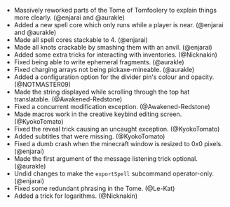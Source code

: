 - Massively reworked parts of the Tome of Tomfoolery to explain things more clearly. (@enjarai and @aurakle)
- Added a new spell core which only runs while a player is near. (@enjarai and @aurakle)
- Made all spell cores stackable to 4. (@enjarai)
- Made all knots crackable by smashing them with an anvil. (@enjarai)
- Added some extra tricks for interacting with inventories. (@Nicknakin)
- Fixed being able to write ephemeral fragments. (@aurakle)
- Fixed charging arrays not being pickaxe-mineable. (@aurakle)
- Added a configuration option for the divider pin's colour and opacity. (@NOTMASTER09)
- Made the string displayed while scrolling through the top hat translatable. (@Awakened-Redstone)
- Fixed a concurrent modification exception. (@Awakened-Redstone)
- Made macros work in the creative keybind editing screen. (@KyokoTomato)
- Fixed the reveal trick causing an uncaught exception. (@KyokoTomato)
- Added subtitles that were missing. (@KyokoTomato)
- Fixed a dumb crash when the minecraft window is resized to 0x0 pixels. (@enjarai)
- Made the first argument of the message listening trick optional. (@aurakle)
- Undid changes to make the `exportSpell` subcommand operator-only. (@enjarai)
- Fixed some redundant phrasing in the Tome. (@Le-Kat)
- Added a trick for logarithms. (@Nicknakin)

